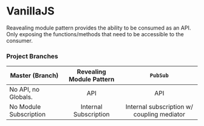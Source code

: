 # VanillaJS
Reavealing module pattern provides the ability to be consumed as an API. Only exposing the functions/methods that need to be accessible to the consumer.

### Project Branches

| Master (Branch) | Revealing Module Pattern |  `PubSub` |
|-----------------|:------------------------:|:-------:|
| No API, no Globals. | API                  | API     |
| No Module Subscription | Internal Subscription |  Internal subscription w/ coupling mediator |
